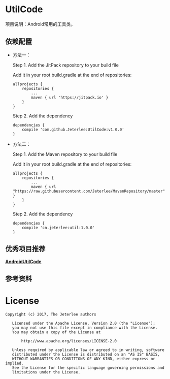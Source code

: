 # UtilCode
项目说明：Android常用的工具类。

## 依赖配置
- 方法一：

	Step 1. Add the JitPack repository to your build file

	Add it in your root build.gradle at the end of repositories:
	```
	allprojects {
		repositories {
			...
			maven { url 'https://jitpack.io' }
		}
	}
	```

	Step 2. Add the dependency
	```
	dependencies {
		compile 'com.github.Jeterlee:UtilCode:v1.0.0'
	}
	```

- 方法二：
	
	Step 1. Add the Maven repository to your build file
	
	Add it in your root build.gradle at the end of repositories:
	```
	allprojects {
		repositories {
			...
			maven { url "https://raw.githubusercontent.com/Jeterlee/MavenRepository/master" }
		}
	}
	```
	
	Step 2. Add the dependency
	```
	dependencies {
		compile 'cn.jeterlee:util:1.0.0'
	}
	```

## 优秀项目推荐
[**AndroidUtilCode**](https://github.com/Blankj/AndroidUtilCode)

## 参考资料

# License
```
Copyright (c) 2017, The Jeterlee authors 

   Licensed under the Apache License, Version 2.0 (the "License");
   you may not use this file except in compliance with the License.
   You may obtain a copy of the License at

       http://www.apache.org/licenses/LICENSE-2.0

   Unless required by applicable law or agreed to in writing, software
   distributed under the License is distributed on an "AS IS" BASIS,
   WITHOUT WARRANTIES OR CONDITIONS OF ANY KIND, either express or implied.
   See the License for the specific language governing permissions and
   limitations under the License.
```
